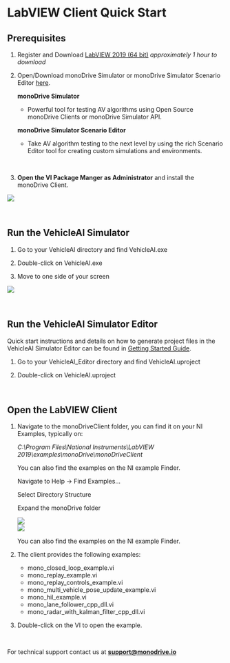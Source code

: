 # LabVIEW Client Quick Start

## Prerequisites 

1. Register and Download [LabVIEW 2019 (64 bit)](https://www.ni.com/en-us/support/downloads/software-products/download.labview.html#329483) *approximately 1 hour to download*

1. Open/Download monoDrive Simulator or monoDrive Simulator Scenario Editor [here](../../Getting_Started.md).

    **monoDrive Simulator** 

    - Powerful tool for testing AV algorithms using Open Source monoDrive Clients or monoDrive Simulator API. 

    **monoDrive Simulator Scenario Editor**

    - Take AV algorithm testing to the next level by using the rich Scenario Editor tool for creating custom simulations and environments.
    <p>&nbsp;</p>


1. **Open the VI Package Manger as Administrator** and install the monoDrive Client.

<div class="img_container">
    <img class='lg_img' src="../imgs/prereq.png"/>
</div>

<p>&nbsp;</p>


## Run the VehicleAI Simulator

1. Go to your VehicleAI directory and find VehicleAI.exe

2. Double-click on VehicleAI.exe

3. Move to one side of your screen

<div class="img_container">
    <img class='lg_img' src="../imgs/runVehicleAI.png"/>
</div>

<p>&nbsp;</p>


## Run the VehicleAI Simulator Editor
Quick start instructions and details on how to generate project files in the VehicleAI Simulator Editor can be found in [Getting Started Guide](../../Getting_Started.md).

1. Go to your VehicleAI_Editor directory and find VehicleAI.uproject


1. Double-click on VehicleAI.uproject

<p>&nbsp;</p>

## Open the LabVIEW Client

1. Navigate to the monoDriveClient folder, you can find it on your NI Examples, typically on:

    *C:\Program Files\National Instruments\LabVIEW 2019\examples\monoDrive\monoDriveClient* 

    You can also find the examples on the NI example Finder.

    Navigate to Help -> Find Examples...

    Select Directory Structure

    Expand the monoDrive folder


    <div class="img_container">
    <img class='lg_img' src="../imgs/find_examples.png"/>
    </div>

    <div class="img_container">
    <img class='lg_img' src="../imgs/find_examples2.png"/>
    </div>


    You can also find the examples on the NI example Finder.

2. The client provides the following examples:

    - mono_closed_loop_example.vi
    - mono_replay_example.vi
    - mono_replay_controls_example.vi
    - mono_multi_vehicle_pose_update_example.vi
    - mono_hil_example.vi
    - mono_lane_follower_cpp_dll.vi
    - mono_radar_with_kalman_filter_cpp_dll.vi

3. Double-click on the VI to open the example.


<p>&nbsp;</p>


For technical support contact us at <b>support@monodrive.io</b>
<p>&nbsp;</p>
